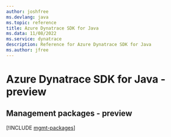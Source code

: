 ```yaml
---
author: joshfree
ms.devlang: java
ms.topic: reference
title: Azure Dynatrace SDK for Java
ms.data: 11/08/2022
ms.service: dynatrace
description: Reference for Azure Dynatrace SDK for Java
ms.author: jfree
---
```

# Azure Dynatrace SDK for Java - preview

## Management packages - preview
[!INCLUDE [mgmt-packages](dynatrace-mgmt-index.md)]